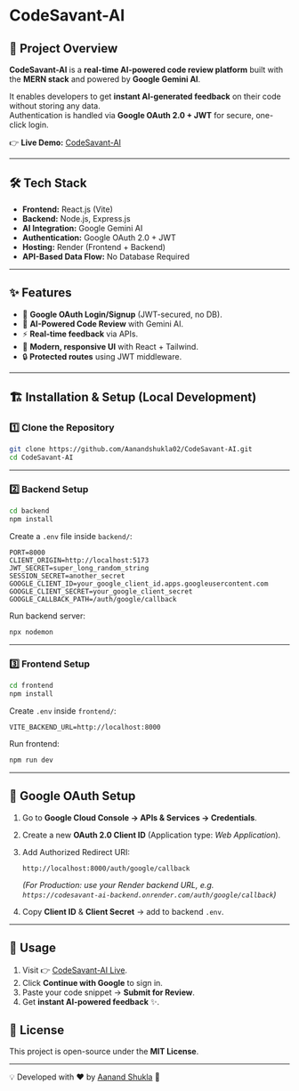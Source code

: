 
# CodeSavant-AI  

## 🚀 Project Overview  
**CodeSavant-AI** is a **real-time AI-powered code review platform** built with the **MERN stack** and powered by **Google Gemini AI**.  

It enables developers to get **instant AI-generated feedback** on their code without storing any data.  
Authentication is handled via **Google OAuth 2.0 + JWT** for secure, one-click login.  

👉 **Live Demo:** [CodeSavant-AI](https://codesavant-ai-frontend.onrender.com)  

---

## 🛠️ Tech Stack  
- **Frontend:** React.js (Vite)  
- **Backend:** Node.js, Express.js  
- **AI Integration:** Google Gemini AI  
- **Authentication:** Google OAuth 2.0 + JWT  
- **Hosting:** Render (Frontend + Backend)  
- **API-Based Data Flow:** No Database Required  

---

## ✨ Features  
- 🔑 **Google OAuth Login/Signup** (JWT-secured, no DB).  
- 🤖 **AI-Powered Code Review** with Gemini AI.  
- ⚡ **Real-time feedback** via APIs.  
- 🎨 **Modern, responsive UI** with React + Tailwind.  
- 🔒 **Protected routes** using JWT middleware.  

---

## 🏗️ Installation & Setup (Local Development)  

### 1️⃣ Clone the Repository  
```bash
git clone https://github.com/Aanandshukla02/CodeSavant-AI.git
cd CodeSavant-AI
````

---

### 2️⃣ Backend Setup

```bash
cd backend
npm install
```

Create a `.env` file inside `backend/`:

```env
PORT=8000
CLIENT_ORIGIN=http://localhost:5173
JWT_SECRET=super_long_random_string
SESSION_SECRET=another_secret
GOOGLE_CLIENT_ID=your_google_client_id.apps.googleusercontent.com
GOOGLE_CLIENT_SECRET=your_google_client_secret
GOOGLE_CALLBACK_PATH=/auth/google/callback
```

Run backend server:

```bash
npx nodemon
```

---

### 3️⃣ Frontend Setup

```bash
cd frontend
npm install
```

Create `.env` inside `frontend/`:

```env
VITE_BACKEND_URL=http://localhost:8000
```

Run frontend:

```bash
npm run dev
```

---

## 🔐 Google OAuth Setup

1. Go to **Google Cloud Console → APIs & Services → Credentials**.

2. Create a new **OAuth 2.0 Client ID** (Application type: *Web Application*).

3. Add Authorized Redirect URI:

   ```
   http://localhost:8000/auth/google/callback
   ```

   *(For Production: use your Render backend URL, e.g. `https://codesavant-ai-backend.onrender.com/auth/google/callback`)*

4. Copy **Client ID** & **Client Secret** → add to backend `.env`.

---

## 📌 Usage

1. Visit 👉 [CodeSavant-AI Live](https://codesavant-ai-frontend.onrender.com).
2. Click **Continue with Google** to sign in.
3. Paste your code snippet → **Submit for Review**.
4. Get **instant AI-powered feedback** ✨.

## 📜 License

This project is open-source under the **MIT License**.

---

💡 Developed with ❤️ by [Aanand Shukla](https://github.com/Aanandshukla02) 🚀

